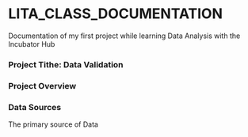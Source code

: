 # LITA_CLASS_DOCUMENTATION
Documentation of my first project while learning Data Analysis with the Incubator Hub

### Project Tithe: Data Validation

### Project Overview



### Data Sources
The primary source of Data


